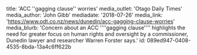 title: 'ACC ''gagging clause'' worries'
media_outlet: 'Otago Daily Times'
media_author: 'John Gibb'
mediadate: '2018-07-26'
media_link: 'https://www.odt.co.nz/news/dunedin/acc-gagging-clause-worries'
media_blurb: 'Concern about an ACC ''''gagging clause'''' highlights the need for greater focus on human rights and oversight by a commissioner, Dunedin lawyer and researcher Warren Forster says.'
id: 089ed947-0408-4535-8bda-13a4c6ff622b
